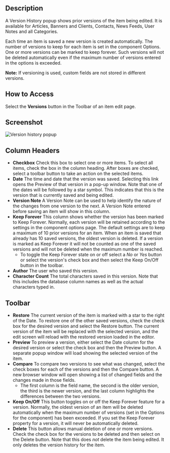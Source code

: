 <!-- Filename: Help4.x:Components_Version_History / Display title: Edit Version History -->

## Description

A Version History popup shows prior versions of the item being edited. It is
available for Articles, Banners and Clients, Contacts, News Feeds, User Notes
and all Categories.

Each time an item is saved a new version is created automatically. The number
of versions to keep for each item is set in the component Options. One or
more versions can be marked to keep forever. Such versions will not be deleted
automatically even if the maximum number of versions entered in the options
is exceeded.

**Note:** If versioning is used, custom fields are not stored in different versions.

## How to Access

Select the **Versions** button in the Toolbar of an item edit page.

## Screenshot

![Version history popup](../../../en/images/common-elements/articles-edit-versions.png)

## Column Headers

- **Checkbox** Check this box to select one or more items. To select all
items, check the box in the column heading. After boxes are checked,
select a toolbar button to take an action on the selected items.
- **Date** The time and date that the version was saved. Selecting this
link opens the Preview of that version in a pop-up window. Note that one
of the dates will be followed by a star symbol. This indicates that this
is the version that is currently saved and being edited.
- **Version Note** A Version Note can be used to help identify the nature of the
changes from one version to the next. A Version Note entered before saving an
item will show in this column.
- **Keep Forever** This column shows whether the version has been marked to
Keep Forever. Normally, each version will be retained according to
the settings in the component options page. The default settings are
to keep a maximum of 10 prior versions for an item. When an item is saved that
already has 10 saved versions, the oldest version is deleted. If a version is
marked as Keep Forever it will not be counted as one of the saved versions and
will not be deleted when the maximum number is reached.
  - To toggle the Keep Forever state on or off select a *No* or *Yes* button or select
  the version's check box and then select the Keep On/Off button in the toolbar.
- **Author** The user who saved this version.
- **Character Count** The total characters saved in this version. Note
that this includes the database column names as well as the actual
characters typed in.

## Toolbar

- **Restore** The current version of the item is marked with a star to
the right of the Date. To restore one of the other saved
versions, check the check box for the desired version and select the
Restore button. The current version of the item will be replaced with
the selected version, and the edit screen will reload with the restored
version loaded in the editor.
- **Preview** To preview a version, either select the Date column for the desired
version or select the check box and then the Preview button. A separate popup
window will load showing the selected version of the item.
- **Compare** To compare two versions to see what was changed, select the
check boxes for each of the versions and then the Compare button. A
new browser window will open showing a list of changed fields and the changes
made in those fields.
  - The first column is the field name, the second is the older version, the
third is the newer version, and the last column highlights the
differences between the two versions.
- **Keep On/Off** This button toggles on or off the Keep Forever feature for a
version. Normally, the oldest version of an item will be deleted automatically
when the maximum number of versions (set in the Options for the component) has
been exceeded. If you set the Keep Forever property for a version, it will
never be automatically deleted.
- **Delete** This button allows manual deletion of one or more versions. Check
the check box for the versions to be deleted and then select on the Delete
button. Note that this does *not* delete the item being edited. It only deletes
the version history for the item.
